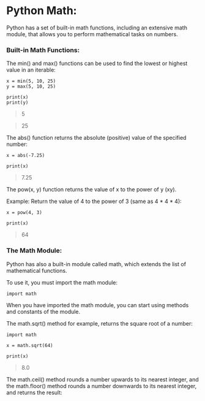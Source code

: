 # Python Math:

Python has a set of built-in math functions, including an extensive math module, that allows you to perform mathematical tasks on numbers.

### Built-in Math Functions:

The min() and max() functions can be used to find the lowest or highest value in an iterable:

```
x = min(5, 10, 25)
y = max(5, 10, 25)

print(x)
print(y)
```
> 5

> 25

The abs() function returns the absolute (positive) value of the specified number:

```
x = abs(-7.25)

print(x)
```

> 7.25

The pow(x, y) function returns the value of x to the power of y (xy).

Example: Return the value of 4 to the power of 3 (same as 4 * 4 * 4):

```
x = pow(4, 3)

print(x)
```
> 64

### The Math Module:

Python has also a built-in module called math, which extends the list of mathematical functions.

To use it, you must import the math module:

```
import math
```

When you have imported the math module, you can start using methods and constants of the module.

The math.sqrt() method for example, returns the square root of a number:

```
import math

x = math.sqrt(64)

print(x)
```
> 8.0

The math.ceil() method rounds a number upwards to its nearest integer, and the math.floor() method rounds a number downwards to its nearest integer, and returns the result:

